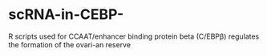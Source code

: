 # scRNA-in-CEBP-
R scripts used for CCAAT/enhancer binding protein beta (C/EBPβ) regulates the formation of the ovari-an reserve
